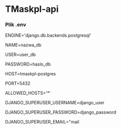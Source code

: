 # TMaskpl-api

### Plik .env

ENGINE='django.db.backends.postgresql'

NAME=nazwa_db

USER=user_db

PASSWORD=haslo_db

HOST=tmaskpl-postgres

PORT=5432

ALLOWED_HOSTS='*'

DJANGO_SUPERUSER_USERNAME=django_user

DJANGO_SUPERUSER_PASSWORD=django_password

DJANGO_SUPERUSER_EMAIL="mail
